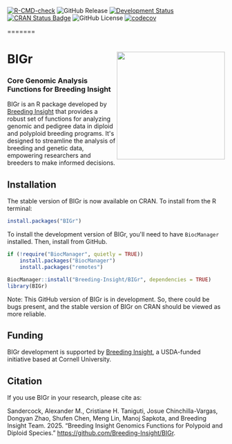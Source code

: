 <!-- badges: start -->
[![R-CMD-check](https://github.com/Breeding-Insight/BIGr/workflows/R-CMD-check/badge.svg)](https://github.com/Breeding-Insight/BIGr/actions)
![GitHub Release](https://img.shields.io/github/v/release/Breeding-Insight/BIGr)
[![Development Status](https://img.shields.io/badge/development-active-blue.svg)](https://img.shields.io/badge/development-active-blue.svg)
[![CRAN Status Badge](https://www.r-pkg.org/badges/version/BIGr)](https://cran.r-project.org/package=BIGr)
![GitHub License](https://img.shields.io/github/license/Breeding-Insight/BIGr)
[![codecov](https://app.codecov.io/gh/Breeding-Insight/BIGr/graph/badge.svg?token=PJUZMRN1NF)](https://app.codecov.io/gh/Breeding-Insight/BIGr)


<!-- badges: end -->

=======
# BIGr <img src="https://github.com/user-attachments/assets/2168c801-fcee-4999-b04e-f7b01fed9cfa" align="right" width="250"/>


### Core Genomic Analysis Functions for Breeding Insight

</div>

BIGr is an R package developed by [Breeding Insight](https://breedinginsight.org/) that provides a robust set of functions for analyzing genomic and pedigree data in diploid and polyploid breeding programs. It's designed to streamline the analysis of breeding and genetic data, empowering researchers and breeders to make informed decisions.

## Installation

The stable version of BIGr is now available on CRAN. To install from the R terminal:
```R
install.packages("BIGr")
```


To install the development version of BIGr, you'll need to have `BiocManager` installed. Then, install from GitHub.
```R
if (!require("BiocManager", quietly = TRUE))
    install.packages("BiocManager")
    install.packages("remotes")

BiocManager::install("Breeding-Insight/BIGr", dependencies = TRUE)
library(BIGr)
```
Note: This GitHub version of BIGr is in development. So, there could be bugs present, and the stable version of BIGr on CRAN should be viewed as more reliable.

## Funding

BIGr development is supported by [Breeding Insight](https://breedinginsight.org/), a USDA-funded initiative based at Cornell University.

## Citation

If you use BIGr in your research, please cite as:

Sandercock, Alexander M., Cristiane H. Taniguti, Josue Chinchilla-Vargas, Dongyan Zhao, Shufen Chen, Meng Lin, Manoj Sapkota, and Breeding Insight Team. 2025. “Breeding Insight Genomics Functions for Polypoid and Diploid Species.” https://github.com/Breeding-Insight/BIGr.

